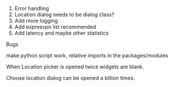 1. Error handling
2. Location dialog needs to be dialog class?
3. Add more logging
4. Add expresvpn list recommended
5. Add latency and maybe other statistics

Bugs

make python script work, relative imports in the packages/modules

When Location picker is opened twice widgets are blank.

Choose location dialog can be opened a billion times.